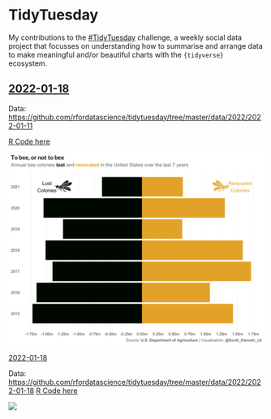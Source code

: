 # TidyTuesday

My contributions to the [#TidyTuesday](https://github.com/rfordatascience/tidytuesday) challenge, a weekly social data project that focusses on understanding how to summarise and arrange data to make meaningful and/or beautiful charts with the `{tidyverse}` ecosystem.

## [2022-01-18](2022/2022-week_02)

Data: https://github.com/rfordatascience/tidytuesday/tree/master/data/2022/2022-01-11

[R Code here](2022/2022-week_02/bees.R)

![2022/2022-week_02/plots/bees.png](2022/2022-week_02/plots/bees.png)

[2022-01-18](2022/2022-week_03)

Data: https://github.com/rfordatascience/tidytuesday/tree/master/data/2022/2022-01-18
[R Code here](2022/2022-week_03/chocolate-bar-ratings.R)

![](plots/chocolate-bar-ratings.png)

